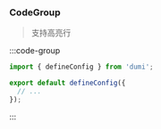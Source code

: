### CodeGroup

> 支持高亮行

:::code-group

```ts [.dumirc.ts] {1,3-5}
import { defineConfig } from 'dumi';

export default defineConfig({
  // ...
});
```

:::
